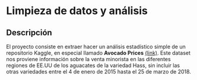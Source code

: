 # Limpieza de datos y análisis

## Descripción

El proyecto consiste en extraer hacer un análisis estadístico simple de un repositorio Kaggle, en especial llamado **Avocado Prices** [(link)](https://www.kaggle.com/datasets/neuromusic/avocado-prices). Este dataset nos proviene información sobre la venta minorista en las diferentes regiones de EE.UU de los aguacates de la variedad Hass, sin incluir las otras variedades entre el 4 de enero de 2015 hasta el 25 de marzo de 2018.
